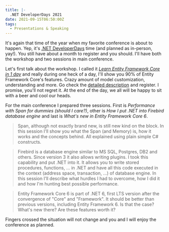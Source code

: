 ```yaml
---
title: |-
  .NET DeveloperDays 2021
date: 2021-09-15T06:50:00Z
tags:
  - Presentations & Speaking
---
```

It's again that time of the year when my favorite conference is about to happen. Yep, it's [.NET DeveloperDays][2] time (and planned as in-person, yay!). You still have about a month to register and you should. I'll have both the workshop and two sessions in main conference.

<!-- excerpt -->

Let's first talk about the workshop. I called it [_Learn Entity Framework Core in 1 day_][1] and really during one heck of a day, I'll show you 90% of Entity Framework Core's features. Crazy amount of model customization, understanding and more. Go check the [detailed description][1] and register. I promise, you'll not regret it. At the end of the day, we all will be happy to sit with a beer and cool our heads.

For the main conference I prepared three sessions. First is _Performance with Span<T> for dummies (should I care?)_, other is _How I put .NET into Firebird database engine_ and last is _What's new in Entity Framework Core 6_.

> Span<T>, although not exactly brand new, is still new kind on the block. In this session I'll show you what the Span<T> (and Memory<T>) is, how it works and the concepts behind. All explained using plain simple C# constructs.

> Firebird is a database engine similar to MS SQL, Postgres, DB2 and others. Since version 3 it also allows writing plugins. I took this capability and put .NET into it. It allows you to write stored procedures, functions, ... in .NET and have all this code executed in the context (address space, transaction, ...) of database engine. In this session I'll describe what hurdles I had to overcome, how I did it and how I'm hunting best possible performance.

> Entity Framework Core 6 is part of .NET 6, first LTS version after the convergence of "Core" and "Framework". It should be better than previous versions, including Entity Framework 6. Is that the case? What's new there? Are these features worth it?

Fingers crossed the situation will not change and you and I will enjoy the conference as planned.

[1]: https://net.developerdays.pl/learn-entity-framework-core-in-1-day/
[2]: https://net.developerdays.pl/